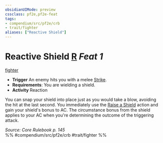 ```yaml
---
obsidianUIMode: preview
cssclass: pf2e,pf2e-feat
tags:
- compendium/src/pf2e/crb
- trait/fighter
aliases: ["Reactive Shield"]
---
```

# Reactive Shield  [R](chapter-9-playing-the-game.md#Actions "Reaction") *Feat 1*  
[fighter](Reference/Rules/Traits/fighter.md "Fighter Class Trait")  

- **Trigger** An enemy hits you with a melee [Strike](strike.md).
- **Requirements**: You are wielding a shield.
- **Activity** Reaction

You can snap your shield into place just as you would take a blow, avoiding the hit at the last second. You immediately use the [Raise a Shield](raise-a-shield.md) action and gain your shield's bonus to AC. The circumstance bonus from the shield applies to your AC when you're determining the outcome of the triggering attack.

*Source: Core Rulebook p. 145*  
%% #compendium/src/pf2e/crb #trait/fighter %%